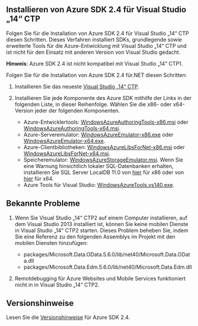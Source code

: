 <properties linkid="dotnet-visual-studio-2014" urlDisplayName="Visual Studio 14 CTP2" pageTitle="Installing the Azure SDK 2.4 for Visual Studio 14 CTP2" metaKeywords="Visual Studio, Azure SDK" description="Install Azure SDK 2.4 and Visual Studio 14 CTP2" metaCanonical="" services="" documentationCenter="" title="Installing Azure SDK 2.4 for Visual Studio 14 CTP2" authors="ghogen" solutions="" manager="" editor="" />

<tags ms.service="multiple" ms.workload="multiple" ms.tgt_pltfrm="na" ms.devlang="dotnet" ms.topic="article" ms.date="01/01/1900" ms.author="ghogen"></tags>

## Installieren von Azure SDK 2.4 für Visual Studio „14“ CTP

Folgen Sie für die Installation von Azure SDK 2.4 für Visual Studio „14“ CTP diesen Schritten. Dieses Verfahren installiert SDKs, grundlegende sowie erweiterte Tools für die Azure-Entwicklung mit Visual Studio „14“ CTP und ist nicht für den Einsatz mit anderen Version von Visual Studio gedacht.

**Hinweis**: Azure SDK 2.4 ist nicht kompatibel mit Visual Studio „14“ CTP1.

Folgen Sie für die Installation von Azure SDK 2.4 für.NET diesen Schritten:

1.  Installieren Sie das neueste [Visual Studio „14“ CTP][Visual Studio „14“ CTP].

2.  Installieren Sie jede Komponente des Azure SDK mithilfe der Links in der folgenden Liste, in dieser Reihenfolge. Wählen Sie die x86- oder x64-Version jeder der folgenden Komponenten.

    -   Azure-Entwicklertools: [WindowsAzureAuthoringTools-x86.msi][WindowsAzureAuthoringTools-x86.msi] oder [WindowsAzureAuthoringTools-x64.msi][WindowsAzureAuthoringTools-x64.msi].
    -   Azure-Serveremulator: [WindowsAzureEmulator-x86.exe][WindowsAzureEmulator-x86.exe] oder [WindowsAzureEmulator-x64.exe][WindowsAzureEmulator-x64.exe].
    -   Azure-Clientbibliotheken: [WindowsAzureLibsForNet-x86.msi][WindowsAzureLibsForNet-x86.msi] oder [WindowsAzureLibsForNet-x64.msi][WindowsAzureLibsForNet-x64.msi].
    -   Speicheremulator: [WindowsAzureStorageEmulator.msi][WindowsAzureStorageEmulator.msi]. Wenn Sie eine Warnung hinsichtlich lokaler SQL-Datenbanken erhalten, installieren Sie SQL Server LocalDB 11.0 von [hier][hier] für x86 oder von [hier][1] für x64.
    -   Azure Tools für Visual Studio: [WindowsAzureTools.vs140.exe][WindowsAzureTools.vs140.exe].

    </p>

## Bekannte Probleme

1.  Wenn Sie Visual Studio „14“ CTP2 auf einem Computer installieren, auf dem Visual Studio 2013 installiert ist, können Sie keine mobilen Dienste in Visual Studio „14“ CTP2 starten. Dieses Problem beheben Sie, indem Sie eine Referenz zu den folgenden Assemblys im Projekt mit den mobilen Diensten hinzufügen:

    -   packages/Microsoft.Data.OData.5.6.0/lib/net40/Microsoft.Data.OData.dll
    -   packages/Microsoft.Data.Edm.5.6.0/lib/net40/Microsoft.Data.Edm.dll

2.  Remotdebugging für Azure Websites und Mobile Services funktioniert nicht in in Visual Studio „14“ CTP2.

## Versionshinweise

Lesen Sie die [Versionshinweise][Versionshinweise] für Azure SDK 2.4.

  [Visual Studio „14“ CTP]: http://go.microsoft.com/fwlink/p/?LinkId=400776
  [WindowsAzureAuthoringTools-x86.msi]: http://go.microsoft.com/fwlink/p/?LinkId=400892
  [WindowsAzureAuthoringTools-x64.msi]: http://go.microsoft.com/fwlink/p/?LinkId=400893
  [WindowsAzureEmulator-x86.exe]: http://go.microsoft.com/fwlink/p/?LinkId=400894
  [WindowsAzureEmulator-x64.exe]: http://go.microsoft.com/fwlink/p/?LinkId=400895
  [WindowsAzureLibsForNet-x86.msi]: http://go.microsoft.com/fwlink/p/?LinkId=400896
  [WindowsAzureLibsForNet-x64.msi]: http://go.microsoft.com/fwlink/p/?LinkId=400897
  [WindowsAzureStorageEmulator.msi]: http://go.microsoft.com/fwlink/p/?LinkId=400904
  [hier]: http://go.microsoft.com/fwlink/p/?LinkId=400778
  [1]: http://go.microsoft.com/fwlink/p/?LinkId=400779
  [WindowsAzureTools.vs140.exe]: http://go.microsoft.com/fwlink/p/?LinkId=400903
  [Versionshinweise]: http://go.microsoft.com/fwlink/?LinkId=507517
